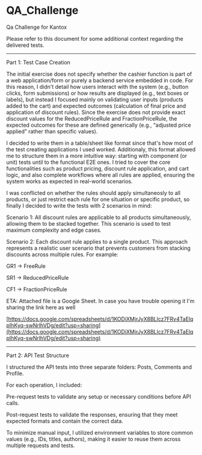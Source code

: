 # QA_Challenge
Qa Challenge for Kantox

Please refer to this document for some additional context regarding the delivered tests.

----------------------------------------------------------------------------------

Part 1: Test Case Creation

The initial exercise does not specify whether the cashier function is part of a web application/form or purely a backend service embedded in code. 
For this reason, I didn't detail how users interact with the system (e.g., button clicks, form submissions) or how results are displayed (e.g., text boxes or labels), but instead I focused mainly on validating user inputs (products added to the cart) and expected outcomes (calculation of final price and application of discount rules). Since the exercise does not provide exact discount values for the ReducedPriceRule and FractionPriceRule, the expected outcomes for these are defined generically (e.g., “adjusted price applied” rather than specific values).


I decided to write them in a table/sheet like format since that's how most of the test creating applications I used worked. Additionaly, this format allowed me to structure them in a more intuitive way: starting with component (or unit) tests until to the functional E2E ones. I tried to cover the core functionalities such as product pricing, discount rule application, and cart logic, and also complete workflows where all rules are applied, ensuring the system works as expected in real-world scenarios.


I was conflicted on whether the rules should apply simultaneosly to all products, or just restrict each rule for one situation or specific product, so finally I decided to write the tests with 2 scenarios in mind:

Scenario 1: All discount rules are applicable to all products simultaneously, allowing them to be stacked together. This scenario is used to test maximum complexity and edge cases.

Scenario 2: Each discount rule applies to a single product. This approach represents a realistic user scenario that prevents customers from stacking discounts across multiple rules. For example:

GR1 → FreeRule

SR1 → ReducedPriceRule

CF1 → FractionPriceRule



ETA: Attached file is a Google Sheet. In case you have trouble opening it I'm sharing the link here as well

[https://docs.google.com/spreadsheets/d/1KODiXMjrJyX8BLlcz7FRv4TaElqpIhKyq-swNrlhVDg/edit?usp=sharing](https://docs.google.com/spreadsheets/d/1KODiXMjrJyX8BLlcz7FRv4TaElqpIhKyq-swNrlhVDg/edit?usp=sharing)


----------------------------------------------------------------------------------

Part 2: API Test Structure

I structured the API tests into three separate folders: Posts, Comments and Profile.



For each operation, I included:


Pre-request tests to validate any setup or necessary conditions before API calls.


Post-request tests to validate the responses, ensuring that they meet expected formats and contain the correct data.



To minimize manual input, I utilized environment variables to store common values (e.g., IDs, titles, authors), making it easier to reuse them across multiple requests and tests.
